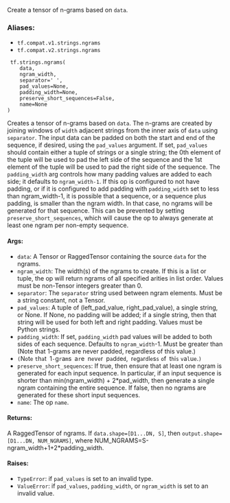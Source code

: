 Create a tensor of n-grams based on `data`.
### Aliases:
- `tf.compat.v1.strings.ngrams`
- `tf.compat.v2.strings.ngrams`

```
 tf.strings.ngrams(
    data,
    ngram_width,
    separator=' ',
    pad_values=None,
    padding_width=None,
    preserve_short_sequences=False,
    name=None
)
```
Creates a tensor of n-grams based on `data`. The n-grams are created by joining windows of `width` adjacent strings from the inner axis of `data` using `separator`.
The input data can be padded on both the start and end of the sequence, if desired, using the `pad_values` argument. If set, `pad_values` should contain either a tuple of strings or a single string; the 0th element of the tuple will be used to pad the left side of the sequence and the 1st element of the tuple will be used to pad the right side of the sequence. The `padding_width` arg controls how many padding values are added to each side; it defaults to `ngram_width-1`.
If this op is configured to not have padding, or if it is configured to add padding with `padding_width` set to less than ngram_width-1, it is possible that a sequence, or a sequence plus padding, is smaller than the ngram width. In that case, no ngrams will be generated for that sequence. This can be prevented by setting `preserve_short_sequences`, which will cause the op to always generate at least one ngram per non-empty sequence.
#### Args:
- `data`: A Tensor or RaggedTensor containing the source `data` for the ngrams.
- `ngram_width`: The width(s) of the ngrams to create. If this is a list or tuple, the op will return ngrams of all specified arities in list order. Values must be non-Tensor integers greater than 0.
- `separator`: The `separator` string used between ngram elements. Must be a string constant, not a Tensor.
- `pad_values`: A tuple of (left_pad_value, right_pad_value), a single string, or None. If None, no padding will be added; if a single string, then that string will be used for both left and right padding. Values must be Python strings.
- `padding_width`: If set, `padding_width` pad values will be added to both sides of each sequence. Defaults to `ngram_width`-1. Must be greater than
(Note that 1-grams are never padded, regardless of this value.)
- ``(``N``o``t``e`` ``t``h``a``t`` ``1``-``g``r``a``m``s`` ``a``r``e`` ``n``e``v``e``r`` ``p``a``d``d``e``d``,`` ``r``e``g``a``r``d``l``e``s``s`` ``o``f`` ``t``h``i``s`` ``v``a``l``u``e``.``)``
- `preserve_short_sequences`: If true, then ensure that at least one ngram is generated for each input sequence. In particular, if an input sequence is shorter than min(ngram_width) + 2*pad_width, then generate a single ngram containing the entire sequence. If false, then no ngrams are generated for these short input sequences.
- `name`: The op `name`.
#### Returns:
A RaggedTensor of ngrams. If `data.shape=[D1...DN, S]`, then `output.shape=[D1...DN, NUM_NGRAMS]`, where NUM_NGRAMS=S-ngram_width+1+2*padding_width.
#### Raises:
- `TypeError`: if `pad_values` is set to an invalid type.
- `ValueError`: if `pad_values`, `padding_width`, or `ngram_width` is set to an invalid value.
